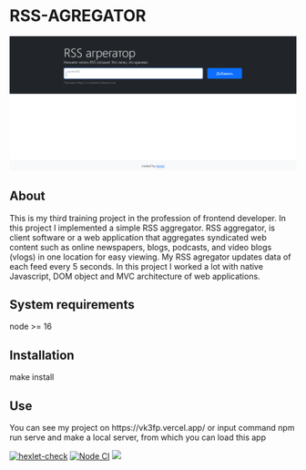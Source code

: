 <h1>RSS-AGREGATOR</h1>
<img src="https://github.com/Vlad-Code/frontend-project-11/blob/main/Снимок%20экрана%202023-02-01%20213919.png">
<h2>About</h2>
<p>This is my third training project in the profession of frontend developer. In this project I implemented a simple RSS aggregator. RSS aggregator, is client software or a web application that aggregates syndicated web content such as online newspapers, blogs, podcasts, and video blogs (vlogs) in one location for easy viewing. My RSS agregator updates data of each feed every 5 seconds. In this project I worked a lot with native Javascript, DOM object and MVC architecture of web applications.</p>
<h2>System requirements</h2>
<p>node >= 16</p>
<h2>Installation</h2>
<p>make install</p>
<h2>Use</h2>
<p>You can see my project on https://vk3fp.vercel.app/ or input command npm run serve and make a local server, from which you can load this app</p>

[![hexlet-check](https://github.com/Vlad-Code/frontend-project-11/actions/workflows/hexlet-check.yml/badge.svg)](https://github.com/Vlad-Code/frontend-project-11/actions/workflows/hexlet-check.yml)
[![Node CI](https://github.com/Vlad-Code/frontend-project-11/actions/workflows/nodejs.yml/badge.svg)](https://github.com/Vlad-Code/frontend-project-11/actions/workflows/nodejs.yml)
<a href="https://codeclimate.com/github/Vlad-Code/frontend-project-11/maintainability"><img src="https://api.codeclimate.com/v1/badges/021f9de60d190dc948dc/maintainability" /></a>
